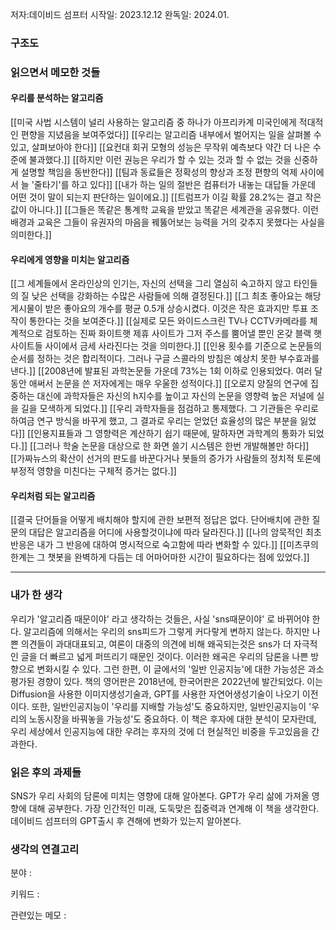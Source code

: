 저자:데이비드 섬프터
시작일: 2023.12.12
완독일: 2024.01.

### 구조도


### 읽으면서 메모한 것들

#### 우리를 분석하는 알고리즘
[[미국 사법 시스템이 널리 사용하는 알고리즘 중 하나가 아프리카계 미국인에게 적대적인 편향을 지녔음을 보여주었다]]
[[우리는 알고리즘 내부에서 벌어지는 일을 살펴볼 수 있고, 살펴보아야 한다]]
[[요컨대 회귀 모형의 성능은 무작위 예측보다 약간 더 나은 수준에 불과했다.]]
[[하지만 이런 권능은 우리가 할 수 있는 것과 할 수 없는 것을 신중하게 설명할 책임을 동반한다]]
[[팀과 동료들은 정확성의 향상과 조정 편향의 억제 사이에서 늘 '줄타기'를 하고 있다]]
[[내가 하는 일의 절반은 컴퓨터가 내놓는 대답들 가운데 어떤 것이 말이 되는지 판단하는 일이에요.]]
[[트럼프가 이길 확률 28.2%는 결고 작은 값이 아니다.]]
[[그들은 똑같은 통계학 교육을 받았고 똑같은 세계관을 공유했다. 이런 배경과 교육은 그들이 유권자의 마음을 꿰뚫어보는 능력을 거의 갖추지 못했다는 사실을 의미한다.]]
#### 우리에게 영향을 미치는 알고리즘
[[그 세계들에서 온라인상의 인기는, 자신의 선택을 그리 열심히 숙고하지 않고 타인들의 질 낮은 선택을 강화하는 수많은 사람들에 의해 결정된다.]]
[[그 최초 좋아요는 해당게시물이 받은 좋아요의 개수를 평균 0.5개 상승시켰다. 이것은 작은 효과지만 투표 조작이 통한다는 것을 보여준다.]]
[[실제로 모든 와이드스크린 TV나 CCTV카메라를 체계적으로 검토하는 진짜 화이트햇 제휴 사이트가 그저 주스를 뿜어낼 뿐인 온갖 블랙 햇 사이트들 사이에서 금세 사라진다는 것을 의미한다.]]
[[인용 횟수를 기준으로 논문들의 순서를 정하는 것은 합리적이다. 그러나 구글 스콜라의 방침은 예상치 못한 부수효과를 낸다.]]
[[2008년에 발표된 과학논문들 가운데 73%는 1회 이하로 인용되었다. 여러 달 동안 애써서 논문을 쓴 저자에게는 매우 우울한 성적이다.]]
[[오로지 양질의 연구에 집중하는 대신에 과학자들은 자신의 h지수를 높이고 자신의 논문을 영향력 높은 저널에 실을 길을 모색하게 되었다.]]
[[우리 과학자들을 점검하고 통제했다. 그 기관들은 우리로 하여금 연구 방식을 바꾸게 했고, 그 결과로 우리는 얻었던 효율성의 많은 부분을 잃었다]]
[[인용지표들과 그 영향력은 계산하기 쉽기 때문에, 말하자면 과학계의 통화가 되었다.]]
[[그러나 학술 논문을 대상으로 한 화면 쓸기 시스템은 한번 개발해볼만 하다]]
[[가짜뉴스의 확산이 선거의 판도를 바꾼다거나 봇들의 증가가 사람들의 정치적 토론에 부정적 영향을 미친다는 구체적 증거는 없다.]]
#### 우리처럼 되는 알고리즘
[[결국 단어들을 어떻게 배치해야 할지에 관한 보편적 정답은 없다. 단어배치에 관한 질문의 대답은 알고리즘을 어디에 사용할것이냐에 따라 달라진다.]]
[[나의 암묵적인 최초 반응은 내가 그 반응에 대하여 명시적으로 숙고함에 따라 변화할 수 있다.]]
[[미츠쿠의 한계는 그 챗봇을 완벽하게 다듬는 데 어마어마한 시간이 필요하다는 점에 있었다.]]



---
### 내가 한 생각
우리가 '알고리즘 때문이야' 라고 생각하는 것들은, 사실 'sns때문이야' 로 바뀌어야 한다. 알고리즘에 의해서는 우리의 sns피드가 그렇게 커다랗게 변하지 않는다. 하지만 나쁜 의견들이 과대대표되고, 여론이 대중의 의견에 비해 왜곡되는것은 sns가 더 자극적인 글을 더 빠르고 넓게 퍼뜨리기 때문인 것이다. 이러한 왜곡은 우리의 담론을 나쁜 방향으로 변화시킬 수 있다.
그런 한편, 이 글에서의 '일반 인공지능'에 대한 가능성은 과소평가된 경향이 있다. 책의 영어판은 2018년에, 한국어판은 2022년에 발간되었다. 이는 Diffusion을 사용한 이미지생성기술과, GPT를 사용한 자연어생성기술이 나오기 이전이다. 또한, 일반인공지능이 '우리를 지배할 가능성'도 중요하지만, 일반인공지능이 '우리의 노동시장을 바꿔놓을 가능성'도 중요하다. 이 책은 후자에 대한 분석이 모자란데, 우리 세상에서 인공지능에 대한 우려는 후자의 것에 더 현실적인 비중을 두고있음을 간과한다.  

### 읽은 후의 과제들
SNS가 우리 사회의 담론에 미치는 영향에 대해 알아본다.
GPT가 우리 삶에 가져올 영향에 대해 공부한다.
가장 인간적인 미래, 도둑맞은 집중력과 연계해 이 책을 생각한다.
데이비드 섬프터의 GPT출시 후 견해에 변화가 있는지 알아본다.

### 생각의 연결고리
분야 : 

키워드 : 

관련있는 메모 : 
